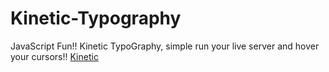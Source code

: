 # Kinetic-Typography

JavaScript Fun!! Kinetic TypoGraphy, simple run your live server and hover your cursors!!
[Kinetic](https://github.com/SJLEE411/Kinetic-Typography/assets/130009892/ec3d76e8-aab2-43ee-94fc-9765bfb828a9)
